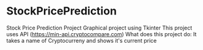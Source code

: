 # StockPricePrediction
Stock Price Prediction Project 
Graphical project using Tkinter
This project uses API (https://min-api.cryptocompare.com)
What does this project do:
It takes a name of Cryptocurreny and shows it's current price
